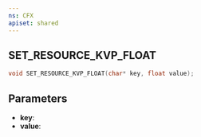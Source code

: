 ```yaml
---
ns: CFX
apiset: shared
---
```

## SET_RESOURCE_KVP_FLOAT

```c
void SET_RESOURCE_KVP_FLOAT(char* key, float value);
```


## Parameters
* **key**: 
* **value**: 

